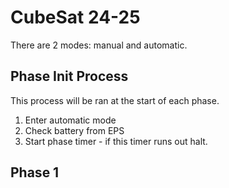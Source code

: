 # CubeSat 24-25

There are 2 modes: manual and automatic.

## Phase Init Process
This process will be ran at the start of each phase.

1. Enter automatic mode
2. Check battery from EPS
3. Start phase timer - if this timer runs out halt.

## Phase 1
